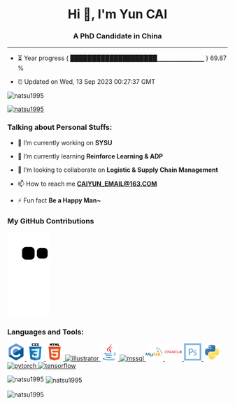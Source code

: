 
<h1 align="center">Hi 👋, I'm Yun CAI</h1>
<h3 align="center">A PhD Candidate in China</h3>

---

- ⏳ Year progress { ████████████████████▁▁▁▁▁▁▁▁▁▁ } 69.87 %

- ⏰ Updated on Wed, 13 Sep 2023 00:27:37 GMT

<p align="left"> <img src="https://komarev.com/ghpvc/?username=natsu1995&label=Profile%20views&color=0e75b6&style=flat" alt="natsu1995" /> </p>

<p align="left"> <a href="https://github.com/ryo-ma/github-profile-trophy"><img src="https://github-profile-trophy.vercel.app/?username=natsu1995" alt="natsu1995" /></a> </p>

### Talking about Personal Stuffs:

- 🔭 I’m currently working on **SYSU**

- 🌱 I’m currently learning **Reinforce Learning & ADP**

- 👯 I’m looking to collaborate on **Logistic & Supply Chain Management**

- 📫 How to reach me **CAIYUN_EMAIL@163.COM**

- ⚡ Fun fact **Be a Happy Man~**

### My GitHub Contributions

![](https://raw.githubusercontent.com/natsu1995/natsu1995/main/assets/github-contribution-grid-snake.svg)

<p align="left">
</p>

<h3 align="left">Languages and Tools:</h3>
<p align="left"> <a href="https://www.cprogramming.com/" target="_blank" rel="noreferrer"> <img src="https://raw.githubusercontent.com/devicons/devicon/master/icons/c/c-original.svg" alt="c" width="40" height="40"/> </a> <a href="https://www.w3schools.com/css/" target="_blank" rel="noreferrer"> <img src="https://raw.githubusercontent.com/devicons/devicon/master/icons/css3/css3-original-wordmark.svg" alt="css3" width="40" height="40"/> </a> <a href="https://www.w3.org/html/" target="_blank" rel="noreferrer"> <img src="https://raw.githubusercontent.com/devicons/devicon/master/icons/html5/html5-original-wordmark.svg" alt="html5" width="40" height="40"/> </a> <a href="https://www.adobe.com/in/products/illustrator.html" target="_blank" rel="noreferrer"> <img src="https://www.vectorlogo.zone/logos/adobe_illustrator/adobe_illustrator-icon.svg" alt="illustrator" width="40" height="40"/> </a> <a href="https://www.java.com" target="_blank" rel="noreferrer"> <img src="https://raw.githubusercontent.com/devicons/devicon/master/icons/java/java-original.svg" alt="java" width="40" height="40"/> </a> <a href="https://www.microsoft.com/en-us/sql-server" target="_blank" rel="noreferrer"> <img src="https://www.svgrepo.com/show/303229/microsoft-sql-server-logo.svg" alt="mssql" width="40" height="40"/> </a> <a href="https://www.mysql.com/" target="_blank" rel="noreferrer"> <img src="https://raw.githubusercontent.com/devicons/devicon/master/icons/mysql/mysql-original-wordmark.svg" alt="mysql" width="40" height="40"/> </a> <a href="https://www.oracle.com/" target="_blank" rel="noreferrer"> <img src="https://raw.githubusercontent.com/devicons/devicon/master/icons/oracle/oracle-original.svg" alt="oracle" width="40" height="40"/> </a> <a href="https://www.photoshop.com/en" target="_blank" rel="noreferrer"> <img src="https://raw.githubusercontent.com/devicons/devicon/master/icons/photoshop/photoshop-line.svg" alt="photoshop" width="40" height="40"/> </a> <a href="https://www.python.org" target="_blank" rel="noreferrer"> <img src="https://raw.githubusercontent.com/devicons/devicon/master/icons/python/python-original.svg" alt="python" width="40" height="40"/> </a> <a href="https://pytorch.org/" target="_blank" rel="noreferrer"> <img src="https://www.vectorlogo.zone/logos/pytorch/pytorch-icon.svg" alt="pytorch" width="40" height="40"/> </a> <a href="https://www.tensorflow.org" target="_blank" rel="noreferrer"> <img src="https://www.vectorlogo.zone/logos/tensorflow/tensorflow-icon.svg" alt="tensorflow" width="40" height="40"/> </a> </p>

<p><img align="left" src="https://github-readme-stats.vercel.app/api/top-langs?username=natsu1995&show_icons=true&locale=en&layout=compact" alt="natsu1995" /></p>

<p>&nbsp;<img align="center" src="https://github-readme-stats.vercel.app/api?username=natsu1995&show_icons=true&locale=en" alt="natsu1995" /></p>

<p><img align="center" src="https://github-readme-streak-stats.herokuapp.com/?user=natsu1995&" alt="natsu1995" /></p>
